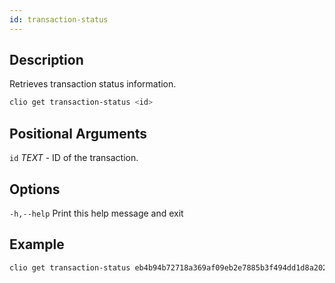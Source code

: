 ```yaml
---
id: transaction-status
---
```


## Description

Retrieves transaction status information.

```sh
clio get transaction-status <id>
```

## Positional Arguments

`id` _TEXT_ - ID of the transaction.

## Options

`-h,--help`   Print this help message and exit

## Example

```sh
clio get transaction-status eb4b94b72718a369af09eb2e7885b3f494dd1d8a20278a6634611d5edd76b703
```
